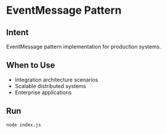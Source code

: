 # EventMessage Pattern

## Intent
EventMessage pattern implementation for production systems.

## When to Use
- Integration architecture scenarios
- Scalable distributed systems
- Enterprise applications

## Run
```bash
node index.js
```
